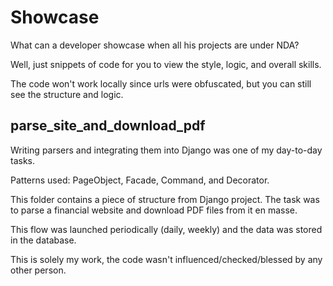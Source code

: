 # Showcase
What can a developer showcase when all his projects are under NDA? 

Well, just snippets of code for you to view the style, logic, and overall skills.

The code won't work locally since urls were obfuscated, but you can still see the structure and logic.

## parse_site_and_download_pdf

Writing parsers and integrating them into Django was one of my day-to-day tasks. 

Patterns used: PageObject, Facade, Command, and Decorator.

This folder contains a piece of structure from Django project. 
The task was to parse a financial website and download PDF files from it en masse.

This flow was launched periodically (daily, weekly) and the data was stored in the database.

This is solely my work, the code wasn't influenced/checked/blessed by any other person.
